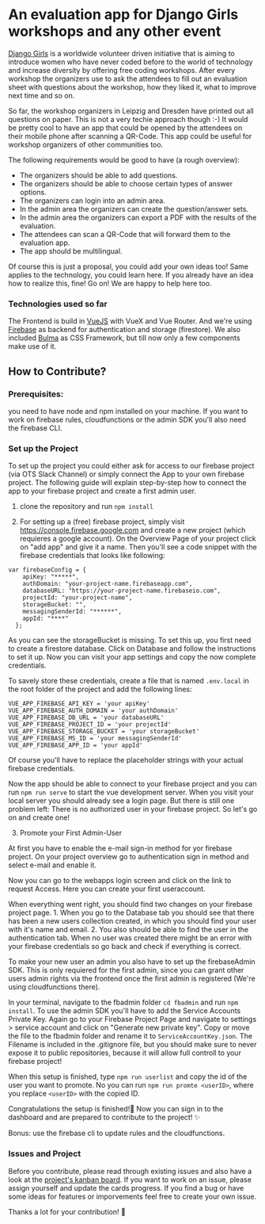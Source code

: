 # An evaluation app for Django Girls workshops and any other event

[Django Girls](https://djangogirls.org/) is a worldwide volunteer driven initiative that is aiming to introduce women who have never coded before to the world of technology and increase diversity by offering free coding workshops. After every workshop the organizers use to ask the attendees to fill out an evaluation sheet with questions about the workshop, how they liked it, what to improve next time and so on.

So far, the workshop organizers in Leipzig and Dresden have printed out all questions on paper. This is not a very techie approach though :-) It would be pretty cool to have an app that could be opened by the attendees on their mobile phone after scanning a QR-Code. This app could be useful for workshop organizers of other communities too.

The following requirements would be good to have (a rough overview):

- The organizers should be able to add questions.
- The organizers should be able to choose certain types of answer options.
- The organizers can login into an admin area.
- In the admin area the organizers can create the question/answer sets.
- In the admin area the organizers can export a PDF with the results of the evaluation.
- The attendees can scan a QR-Code that will forward them to the evaluation app.
- The app should be multilingual.

Of course this is just a proposal, you could add your own ideas too! Same applies to the technology, you could learn here. If you already have an idea how to realize this, fine! Go on! We are happy to help here too.

### Technologies used so far

The Frontend is build in [VueJS](https://vuejs.org/) with VueX and Vue Router. And we're using [Firebase](https://firebase.google.com/) as backend for authentication and storage (firestore). We also included [Bulma](https://bulma.io/) as CSS Framework, but till now only a few components make use of it.

## How to Contribute?

### Prerequisites:

you need to have node and npm installed on your machine. If you want to work on firebase rules, cloudfunctions or the admin SDK you'll also need the firebase CLI.

### Set up the Project

To set up the project you could either ask for access to our firebase project (via OTS Slack Channel) or simply connect the App to your own firebase project.
The following guide will explain step-by-step how to connect the app to your firebase project and create a first admin user.

1. clone the repository and run `npm install`

2. For setting up a (free) firebase project, simply visit <https://console.firebase.google.com> and create a new project (which requieres a google account). On the Overview Page of your project click on "add app" and give it a name. Then you'll see a code snippet with the firebase credentials that looks like following:

```
var firebaseConfig = {
    apiKey: "*****",
    authDomain: "your-project-name.firebaseapp.com",
    databaseURL: "https://your-project-name.firebaseio.com",
    projectId: "your-project-name",
    storageBucket: "",
    messagingSenderId: "******",
    appId: "****"
  };
```

As you can see the storageBucket is missing. To set this up, you first need to create a firestore database. Click on Database and follow the instructions to set it up. Now you can visit your app settings and copy the now complete credentials.

To savely store these credentials, create a file that is named `.env.local` in the root folder of the project and add the following lines:

```
VUE_APP_FIREBASE_API_KEY = 'your apiKey'
VUE_APP_FIREBASE_AUTH_DOMAIN = 'your authDomain'
VUE_APP_FIREBASE_DB_URL = 'your databaseURL'
VUE_APP_FIREBASE_PROJECT_ID = 'your projectId'
VUE_APP_FIREBASE_STORAGE_BUCKET = 'your storageBucket'
VUE_APP_FIREBASE_MS_ID = 'your messagingSenderId'
VUE_APP_FIREBASE_APP_ID = 'your appId'
```

Of course you'll have to replace the placeholder strings with your actual firebase credentials.

Now the app should be able to connect to your firebase project and you can run `npm run serve` to start the vue development server.
When you visit your local server you should already see a login page. But there is still one problem left:
There is no authorized user in your firebase project. So let's go on and create one!

3. Promote your First Admin-User

At first you have to enable the e-mail sign-in method for yor firebase project. On your project overview go to authentication sign in method and select e-mail and enable it.

Now you can go to the webapps login screen and click on the link to request Access. Here you can create your first useraccount.

When everything went right, you should find two changes on your firebase project page. 1. When you go to the Database tab you should see that there has been a new users collection created, in which you should find your user with it's name and email. 2. You also should be able to find the user in the authentication tab. When no user was created there might be an error with your firebase credentials so go back and check if everything is correct.

To make your new user an admin you also have to set up the firebaseAdmin SDK. This is only requiered for the first admin, since you can grant other users admin rights via the frontend once the first admin is registered (We're using cloudfunctions there).

In your terminal, navigate to the fbadmin folder `cd fbadmin` and run `npm install`. To use the admin SDK you'll have to add the Service Accounts Private Key.
Again go to your Firebase Project Page and navigate to settings > service account and click on "Generate new private key". Copy or move the file to the fbadmin folder and rename it to `ServiceAccountKey.json`.
The Filename is included in the .gitignore file, but you should make sure to never expose it to public repositories, because it will allow full controll to your firebase project!

When this setup is finished, type `npm run userlist` and copy the id of the user you want to promote. No you can run `npm run promte <userID>`, where you replace `<userID>` with the copied ID.

Congratulations the setup is finished!:tada: Now you can sign in to the dashboard and are prepared to contribute to the project! :sparkles:

Bonus: use the firebase cli to update rules and the cloudfunctions.

### Issues and Project

Before you contribute, please read through existing issues and also have a look at the [project's kanban board](https://github.com/OpenTechSchool-Leipzig/poll_app/projects/1). If you want to work on an issue, please assign yourself and update the cards progress. If you find a bug or have some ideas for features or imporvements feel free to create your own issue.

Thanks a lot for your contribution! :sparkling_heart:
